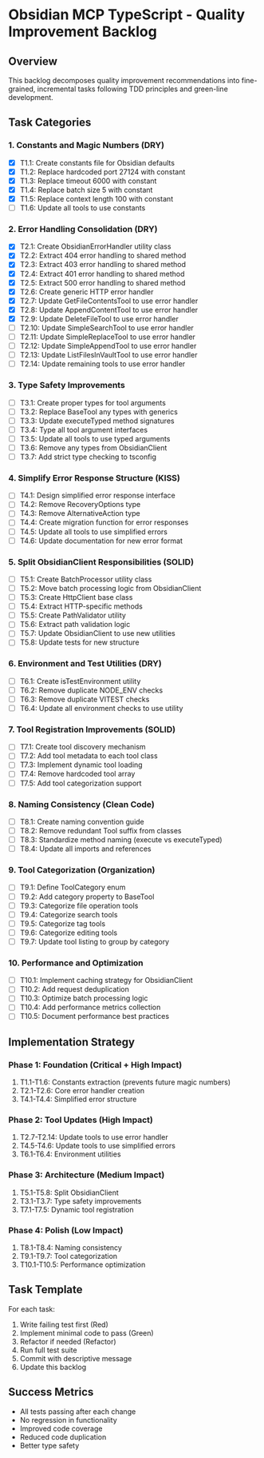 # Obsidian MCP TypeScript - Quality Improvement Backlog

## Overview
This backlog decomposes quality improvement recommendations into fine-grained, incremental tasks following TDD principles and green-line development.

## Task Categories

### 1. Constants and Magic Numbers (DRY)
- [x] T1.1: Create constants file for Obsidian defaults
- [x] T1.2: Replace hardcoded port 27124 with constant
- [x] T1.3: Replace timeout 6000 with constant
- [x] T1.4: Replace batch size 5 with constant
- [x] T1.5: Replace context length 100 with constant
- [ ] T1.6: Update all tools to use constants

### 2. Error Handling Consolidation (DRY)
- [x] T2.1: Create ObsidianErrorHandler utility class
- [x] T2.2: Extract 404 error handling to shared method
- [x] T2.3: Extract 403 error handling to shared method
- [x] T2.4: Extract 401 error handling to shared method
- [x] T2.5: Extract 500 error handling to shared method
- [x] T2.6: Create generic HTTP error handler
- [x] T2.7: Update GetFileContentsTool to use error handler
- [x] T2.8: Update AppendContentTool to use error handler
- [x] T2.9: Update DeleteFileTool to use error handler
- [ ] T2.10: Update SimpleSearchTool to use error handler
- [ ] T2.11: Update SimpleReplaceTool to use error handler
- [ ] T2.12: Update SimpleAppendTool to use error handler
- [ ] T2.13: Update ListFilesInVaultTool to use error handler
- [ ] T2.14: Update remaining tools to use error handler

### 3. Type Safety Improvements
- [ ] T3.1: Create proper types for tool arguments
- [ ] T3.2: Replace BaseTool any types with generics
- [ ] T3.3: Update executeTyped method signatures
- [ ] T3.4: Type all tool argument interfaces
- [ ] T3.5: Update all tools to use typed arguments
- [ ] T3.6: Remove any types from ObsidianClient
- [ ] T3.7: Add strict type checking to tsconfig

### 4. Simplify Error Response Structure (KISS)
- [ ] T4.1: Design simplified error response interface
- [ ] T4.2: Remove RecoveryOptions type
- [ ] T4.3: Remove AlternativeAction type
- [ ] T4.4: Create migration function for error responses
- [ ] T4.5: Update all tools to use simplified errors
- [ ] T4.6: Update documentation for new error format

### 5. Split ObsidianClient Responsibilities (SOLID)
- [ ] T5.1: Create BatchProcessor utility class
- [ ] T5.2: Move batch processing logic from ObsidianClient
- [ ] T5.3: Create HttpClient base class
- [ ] T5.4: Extract HTTP-specific methods
- [ ] T5.5: Create PathValidator utility
- [ ] T5.6: Extract path validation logic
- [ ] T5.7: Update ObsidianClient to use new utilities
- [ ] T5.8: Update tests for new structure

### 6. Environment and Test Utilities (DRY)
- [ ] T6.1: Create isTestEnvironment utility
- [ ] T6.2: Remove duplicate NODE_ENV checks
- [ ] T6.3: Remove duplicate VITEST checks
- [ ] T6.4: Update all environment checks to use utility

### 7. Tool Registration Improvements (SOLID)
- [ ] T7.1: Create tool discovery mechanism
- [ ] T7.2: Add tool metadata to each tool class
- [ ] T7.3: Implement dynamic tool loading
- [ ] T7.4: Remove hardcoded tool array
- [ ] T7.5: Add tool categorization support

### 8. Naming Consistency (Clean Code)
- [ ] T8.1: Create naming convention guide
- [ ] T8.2: Remove redundant Tool suffix from classes
- [ ] T8.3: Standardize method naming (execute vs executeTyped)
- [ ] T8.4: Update all imports and references

### 9. Tool Categorization (Organization)
- [ ] T9.1: Define ToolCategory enum
- [ ] T9.2: Add category property to BaseTool
- [ ] T9.3: Categorize file operation tools
- [ ] T9.4: Categorize search tools
- [ ] T9.5: Categorize tag tools
- [ ] T9.6: Categorize editing tools
- [ ] T9.7: Update tool listing to group by category

### 10. Performance and Optimization
- [ ] T10.1: Implement caching strategy for ObsidianClient
- [ ] T10.2: Add request deduplication
- [ ] T10.3: Optimize batch processing logic
- [ ] T10.4: Add performance metrics collection
- [ ] T10.5: Document performance best practices

## Implementation Strategy

### Phase 1: Foundation (Critical + High Impact)
1. T1.1-T1.6: Constants extraction (prevents future magic numbers)
2. T2.1-T2.6: Core error handler creation
3. T4.1-T4.4: Simplified error structure

### Phase 2: Tool Updates (High Impact)
1. T2.7-T2.14: Update tools to use error handler
2. T4.5-T4.6: Update tools to use simplified errors
3. T6.1-T6.4: Environment utilities

### Phase 3: Architecture (Medium Impact)
1. T5.1-T5.8: Split ObsidianClient
2. T3.1-T3.7: Type safety improvements
3. T7.1-T7.5: Dynamic tool registration

### Phase 4: Polish (Low Impact)
1. T8.1-T8.4: Naming consistency
2. T9.1-T9.7: Tool categorization
3. T10.1-T10.5: Performance optimization

## Task Template

For each task:
1. Write failing test first (Red)
2. Implement minimal code to pass (Green)
3. Refactor if needed (Refactor)
4. Run full test suite
5. Commit with descriptive message
6. Update this backlog

## Success Metrics
- All tests passing after each change
- No regression in functionality
- Improved code coverage
- Reduced code duplication
- Better type safety
